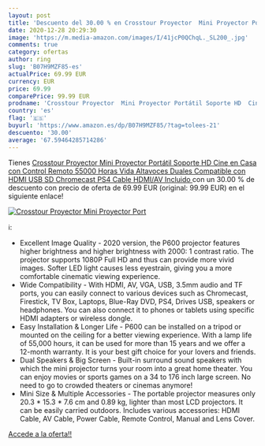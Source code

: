 ```yaml
---
layout: post
title: 'Descuento del 30.00 % en Crosstour Proyector  Mini Proyector Port'
date: 2020-12-28 20:29:30
image: 'https://m.media-amazon.com/images/I/41jcP0QChqL._SL200_.jpg'
comments: true
category: ofertas
author: ring
slug: 'B07H9MZF85-es'
actualPrice: 69.99 EUR
currency: EUR
price: 69.99
comparePrice: 99.99 EUR
prodname: 'Crosstour Proyector  Mini Proyector Portátil Soporte HD  Cine en Casa con Control Remoto  55000 Horas Vida  Altavoces Duales Compatible con HDMI USB SD Chromecast PS4  Cable HDMI/AV Incluido '
country: 'es'
flag: '🇪🇸'
buyurl: 'https://www.amazon.es/dp/B07H9MZF85/?tag=tolees-21'
descuento: '30.00'
average: '67.59464285714286'
---
```


Tienes [Crosstour Proyector  Mini Proyector Portátil Soporte HD  Cine en Casa con Control Remoto  55000 Horas Vida  Altavoces Duales Compatible con HDMI USB SD Chromecast PS4  Cable HDMI/AV Incluido ](https://www.amazon.es/dp/B07H9MZF85/?tag=tolees-21) con un 30.00 % de descuento con precio de oferta de 69.99 EUR (original: 99.99 EUR) en el siguiente enlace!

[![Crosstour Proyector  Mini Proyector Port](https://m.media-amazon.com/images/I/41jcP0QChqL._SL200_.jpg)](https://www.amazon.es/dp/B07H9MZF85/?tag=tolees-21)

ℹ️:

- Excellent Image Quality - 2020 version, the P600 projector features higher brightness and higher brightness with 2000: 1 contrast ratio. The projector supports 1080P Full HD and thus can provide more vivid images. Softer LED light causes less eyestrain, giving you a more comfortable cinematic viewing experience.
- Wide Compatibility - With HDMI, AV, VGA, USB, 3.5mm audio and TF ports, you can easily connect to various devices such as Chromecast, Firestick, TV Box, Laptops, Blue-Ray DVD, PS4, Drives USB, speakers or headphones. You can also connect it to phones or tablets using specific HDMI adapters or wireless dongle.
- Easy Installation & Longer Life - P600 can be installed on a tripod or mounted on the ceiling for a better viewing experience. With a lamp life of 55,000 hours, it can be used for more than 15 years and we offer a 12-month warranty. It is your best gift choice for your lovers and friends.
- Dual Speakers & Big Screen - Built-in surround sound speakers with which the mini projector turns your room into a great home theater. You can enjoy movies or sports games on a 34 to 176 inch large screen. No need to go to crowded theaters or cinemas anymore!
- Mini Size & Multiple Accessories - The portable projector measures only 20.3 * 15.3 * 7.6 cm and 0.89 kg, lighter than most LCD projectors. It can be easily carried outdoors. Includes various accessories: HDMI Cable, AV Cable, Power Cable, Remote Control, Manual and Lens Cover.

[Accede a la oferta!!](https://www.amazon.es/dp/B07H9MZF85/?tag=tolees-21)
